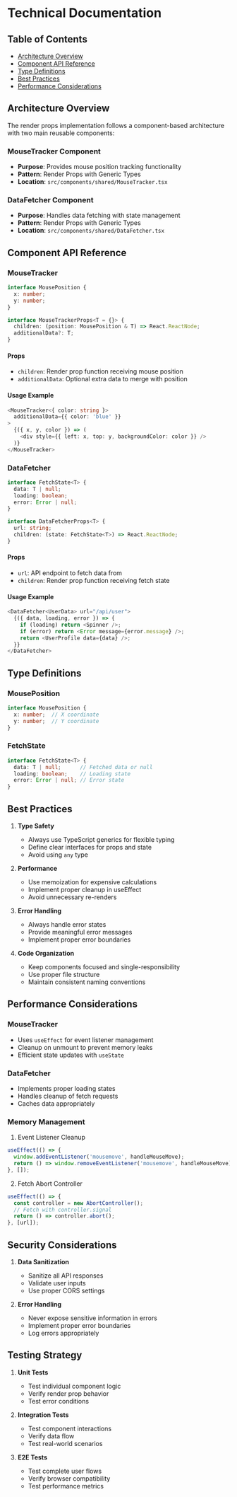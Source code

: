 # Technical Documentation

## Table of Contents
- [Architecture Overview](#architecture-overview)
- [Component API Reference](#component-api-reference)
- [Type Definitions](#type-definitions)
- [Best Practices](#best-practices)
- [Performance Considerations](#performance-considerations)

## Architecture Overview

The render props implementation follows a component-based architecture with two main reusable components:

### MouseTracker Component
- **Purpose**: Provides mouse position tracking functionality
- **Pattern**: Render Props with Generic Types
- **Location**: `src/components/shared/MouseTracker.tsx`

### DataFetcher Component
- **Purpose**: Handles data fetching with state management
- **Pattern**: Render Props with Generic Types
- **Location**: `src/components/shared/DataFetcher.tsx`

## Component API Reference

### MouseTracker

```typescript
interface MousePosition {
  x: number;
  y: number;
}

interface MouseTrackerProps<T = {}> {
  children: (position: MousePosition & T) => React.ReactNode;
  additionalData?: T;
}
```

#### Props
- `children`: Render prop function receiving mouse position
- `additionalData`: Optional extra data to merge with position

#### Usage Example
```typescript
<MouseTracker<{ color: string }> 
  additionalData={{ color: 'blue' }}
>
  {({ x, y, color }) => (
    <div style={{ left: x, top: y, backgroundColor: color }} />
  )}
</MouseTracker>
```

### DataFetcher

```typescript
interface FetchState<T> {
  data: T | null;
  loading: boolean;
  error: Error | null;
}

interface DataFetcherProps<T> {
  url: string;
  children: (state: FetchState<T>) => React.ReactNode;
}
```

#### Props
- `url`: API endpoint to fetch data from
- `children`: Render prop function receiving fetch state

#### Usage Example
```typescript
<DataFetcher<UserData> url="/api/user">
  {({ data, loading, error }) => {
    if (loading) return <Spinner />;
    if (error) return <Error message={error.message} />;
    return <UserProfile data={data} />;
  }}
</DataFetcher>
```

## Type Definitions

### MousePosition
```typescript
interface MousePosition {
  x: number;  // X coordinate
  y: number;  // Y coordinate
}
```

### FetchState
```typescript
interface FetchState<T> {
  data: T | null;      // Fetched data or null
  loading: boolean;    // Loading state
  error: Error | null; // Error state
}
```

## Best Practices

1. **Type Safety**
   - Always use TypeScript generics for flexible typing
   - Define clear interfaces for props and state
   - Avoid using `any` type

2. **Performance**
   - Use memoization for expensive calculations
   - Implement proper cleanup in useEffect
   - Avoid unnecessary re-renders

3. **Error Handling**
   - Always handle error states
   - Provide meaningful error messages
   - Implement proper error boundaries

4. **Code Organization**
   - Keep components focused and single-responsibility
   - Use proper file structure
   - Maintain consistent naming conventions

## Performance Considerations

### MouseTracker
- Uses `useEffect` for event listener management
- Cleanup on unmount to prevent memory leaks
- Efficient state updates with `useState`

### DataFetcher
- Implements proper loading states
- Handles cleanup of fetch requests
- Caches data appropriately

### Memory Management
1. Event Listener Cleanup
```typescript
useEffect(() => {
  window.addEventListener('mousemove', handleMouseMove);
  return () => window.removeEventListener('mousemove', handleMouseMove);
}, []);
```

2. Fetch Abort Controller
```typescript
useEffect(() => {
  const controller = new AbortController();
  // Fetch with controller.signal
  return () => controller.abort();
}, [url]);
```

## Security Considerations

1. **Data Sanitization**
   - Sanitize all API responses
   - Validate user inputs
   - Use proper CORS settings

2. **Error Handling**
   - Never expose sensitive information in errors
   - Implement proper error boundaries
   - Log errors appropriately

## Testing Strategy

1. **Unit Tests**
   - Test individual component logic
   - Verify render prop behavior
   - Test error conditions

2. **Integration Tests**
   - Test component interactions
   - Verify data flow
   - Test real-world scenarios

3. **E2E Tests**
   - Test complete user flows
   - Verify browser compatibility
   - Test performance metrics
